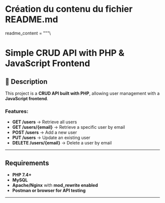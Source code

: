 # Création du contenu du fichier README.md

readme_content = """\
#  Simple CRUD API with PHP & JavaScript Frontend

## 📖 Description

This project is a **CRUD API built with PHP**, allowing user management with a **JavaScript frontend**.

### Features:
-  **GET /users** → Retrieve all users
-  **GET /users/{email}** → Retrieve a specific user by email
-  **POST /users** → Add a new user
-  **PUT /users** → Update an existing user
-  **DELETE /users/{email}** → Delete a user by email

---

##  Requirements

- **PHP 7.4+**
- **MySQL**
- **Apache/Nginx** with **mod_rewrite enabled**
- **Postman or browser for API testing**

---



